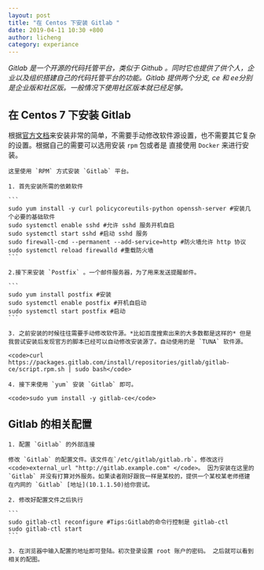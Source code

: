 ```yaml
---
layout: post
title: "在 Centos 下安装 Gitlab "
date: 2019-04-11 10:30 +800
author: licheng
category: experiance
---
```


*Gitlab 是一个开源的代码托管平台，类似于 Github 。同时它也提供了供个人，企业以及组织搭建自己的代码托管平台的功能。Gitlab 提供两个分支, ce 和 ee分别是企业版和社区版。一般情况下使用社区版本就已经足够。*

## 在 Centos 7 下安装 Gitlab

根据[官方文档](https://about.gitlab.com/install/#centos-7)来安装非常的简单，不需要手动修改软件源设置，也不需要其它复杂的设置。根据自己的需要可以选用安装 `rpm` 包或者是 直接使用 `Docker` 来进行安装。

    这里使用 `RPM` 方式安装 `Gitlab` 平台。

    1. 首先安装所需的依赖软件

    ```
    sudo yum install -y curl policycoreutils-python openssh-server #安装几个必要的基础软件
    sudo systemctl enable sshd #允许 sshd 服务开机自启
    sudo systemctl start sshd #启动 sshd 服务
    sudo firewall-cmd --permanent --add-service=http #防火墙允许 http 协议
    sudo systemctl reload firewalld #重载防火墙
    ```

    2.接下来安装 `Postfix` 。一个邮件服务器，为了用来发送提醒邮件。

    ```
    sudo yum install postfix #安装
    sudo systemctl enable postfix #开机自启动
    sudo systemctl start postfix #启动
    ```  

    3. 之前安装的时候往往需要手动修改软件源。*比如百度搜索出来的大多数都是这样的* 但是我尝试安装后发现官方的脚本已经可以自动修改安装源了。自动使用的是 `TUNA` 软件源。

    <code>curl https://packages.gitlab.com/install/repositories/gitlab/gitlab-ce/script.rpm.sh | sudo bash</code>

    4. 接下来使用 `yum` 安装 `Gitlab` 即可。

    <code>sudo yum install -y gitlab-ce</code>

## Gitlab 的相关配置 

    1. 配置 `Gitlab` 的外部连接

    修改 `Gitlab` 的配置文件。该文件在`/etc/gitlab/gitlab.rb`。修改这行 <code>external_url "http://gitlab.example.com" </code>。 因为安装在这里的 `Gitlab` 并没有打算对外服务。如果读者刚好跟我一样是某校的，提供一个某校某老师搭建在内网的 `Gitlab` [地址](10.1.1.50)给你尝试。

    2. 修改好配置文件之后执行

    ```
    sudo gitlab-ctl reconfigure #Tips:Gitlab的命令行控制是 gitlab-ctl
    sudo gitlab-ctl start
    ```

    3. 在浏览器中输入配置的地址即可登陆。初次登录设置 root 账户的密码。 之后就可以看到相关的配图。  

    